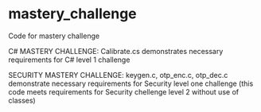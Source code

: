 # mastery_challenge
Code for mastery challenge 

C# MASTERY CHALLENGE: Calibrate.cs demonstrates necessary requirements for C# level 1 challenge 

SECURITY MASTERY CHALLENGE: keygen.c, otp_enc.c, otp_dec.c demonstrate necessary requirements for Security level one challenge (this code meets requirements for Security chellenge level 2 without use of classes)
